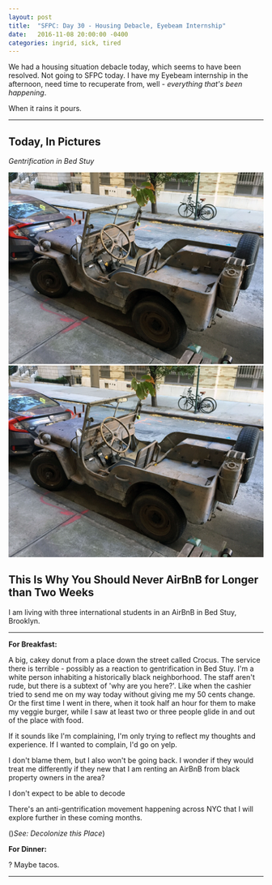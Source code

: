 ```yaml
---
layout: post
title:  "SFPC: Day 30 - Housing Debacle, Eyebeam Internship"
date:   2016-11-08 20:00:00 -0400
categories: ingrid, sick, tired
---
```


We had a housing situation debacle today, which seems to have been resolved. Not going to SFPC today. I have my Eyebeam internship in the afternoon, need time to recuperate from, well - *everything that's been happening*.

When it rains it pours.

-----

<h2>Today, In Pictures</h2>

*Gentrification in Bed Stuy*

![screenCap](/images/IMG_5465.jpg)
![screenCap](/images/IMG_5465.jpg)

<h2>This Is Why You Should Never AirBnB for Longer than Two Weeks</h2>

I am living with three international students in an AirBnB in Bed Stuy, Brooklyn.



-----

**For Breakfast:**

A big, cakey donut from a place down the street called Crocus. The service there is terrible - possibly as a reaction to gentrification in Bed Stuy. I'm a white person inhabiting a historically black neighborhood. The staff aren't rude, but there is a subtext of 'why are you here?'. Like when the cashier tried to send me on my way today without giving me my 50 cents change. Or the first time I went in there, when it took half an hour for them to make my veggie burger, while I saw at least two or three people glide in and out of the place with food.

If it sounds like I'm complaining, I'm only trying to reflect my thoughts and experience. If I wanted to complain, I'd go on yelp.

I don't blame them, but I also won't be going back. I wonder if they would treat me differently if they new that I am renting an AirBnB from black property owners in the area?

I don't expect to be able to decode

There's an anti-gentrification movement happening across NYC that I will explore further in these coming months.

()*See: Decolonize this Place*)

**For Dinner:**

? Maybe tacos.

-----

